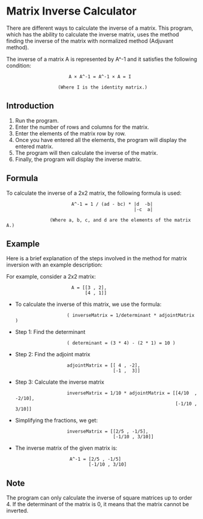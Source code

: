 # Matrix Inverse Calculator 

   There are different ways to calculate the inverse of a matrix.
   This program, which has the ability to calculate the inverse matrix, uses the method finding the inverse of the matrix with 
   normalized method (Adjuvant method).
   
   The inverse of a matrix A is represented by A^-1 and it satisfies the following condition:           

                           A × A^-1 = A^-1 × A = I

                       (Where I is the identity matrix.)

## Introduction

   1. Run the program.
   2. Enter the number of rows and columns for the matrix.
   3. Enter the elements of the matrix row by row.
   4. Once you have entered all the elements, the program will display the entered matrix.
   5. The program will then calculate the inverse of the matrix.
   6. Finally, the program will display the inverse matrix.

## Formula
   To calculate the inverse of a 2x2 matrix, the following formula is used:

                            A^-1 = 1 / (ad - bc) * |d  -b|
                                                   |-c  a|

                    (Where a, b, c, and d are the elements of the matrix A.)

## Example

  
  Here is a brief explanation of the steps involved in the method for matrix inversion with an example description:

   For example, consider a 2x2 matrix:

                            A = [[3 , 2],
                                 [4 , 1]]

   * To calculate the inverse of this matrix, we use the formula:

                            ( inverseMatrix = 1/determinant * adjointMatrix )
   
   * Step 1: Find the determinant

                            ( determinant = (3 * 4) - (2 * 1) = 10 )
    
   * Step 2: Find the adjoint matrix

                            adjointMatrix = [[ 4 , -2],
                                             [-1 ,  3]]

   * Step 3: Calculate the inverse matrix

                            inverseMatrix = 1/10 * adjointMatrix = [[4/10  , -2/10],
                                                                    [-1/10 , 3/10]]

   * Simplifying the fractions, we get:

                            inverseMatrix = [[2/5 , -1/5],
                                             [-1/10 , 3/10]]

  * The inverse matrix of the given matrix is:

                            A^-1 = [2/5 , -1/5]
                                   [-1/10 , 3/10]

## Note

   The program can only calculate the inverse of square matrices up to order 4. If the determinant of the matrix is 0,
   it means that the matrix cannot be inverted.